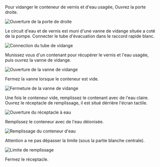 Pour vidanger le conteneur de vernis et d'eau usagée, Ouvrez la porte droite.

![Ouverture de la porte de droite](open_right_door.png)

Le circuit d'eau et de vernis est muni d'une vanne de vidange située a coté de la pompe. Connecter le tube d'évacuation dans le raccord rapide blanc.

![Connection du tube de vidange](connecting_drain_tube.png)

Munissez vous d'un contenant pour récupérer le vernis et l'eau usagée, puis ouvrez la vanne de vidange.

![Ouverture de la vanne de vidange](open_drain_valve.png)

Fermez la vanne lorsque le conteneur est vide.

![Fermeture de la vanne de vidange](close_drain_valve.png)

Une fois le conteneur vide, remplissez le contenant avec de l'eau claire. Ouvrez le réceptacle de remplissage, il est situé dérrière l'écran tactile.

![Ouverture du réceptacle à eau](open_water_inlet.png)

Remplissez le conteneur avec de l'eau déionisée.

![Remplissage du conteneur d'eau](fill_water_tank.png)

Attention a ne pas dépasser la limite (sous la partie blanche centrale).

![Limite de remplissage](water_tank_limit.png)

Fermez le réceptacle.
